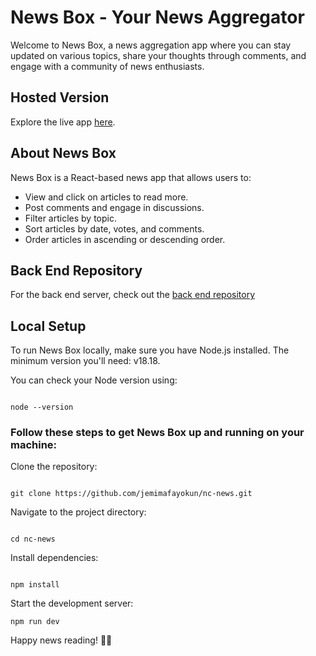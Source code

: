 # News Box - Your News Aggregator

Welcome to News Box, a news aggregation app where you can stay updated on various topics, share your thoughts through comments, and engage with a community of news enthusiasts.

## Hosted Version
Explore the live app [here](https://master--news-box-site.netlify.app/).

## About News Box
News Box is a React-based news app that allows users to:

- View and click on articles to read more.
- Post comments and engage in discussions.
- Filter articles by topic.
- Sort articles by date, votes, and comments.
- Order articles in ascending or descending order.

## Back End Repository
For the back end server, check out the [back end repository](https://github.com/jemimafayokun/news-reporter)

## Local Setup

To run News Box locally, make sure you have Node.js installed. The minimum version you'll need: v18.18.

You can check your Node version using:

```

node --version

```

### Follow these steps to get News Box up and running on your machine:

Clone the repository:

```

git clone https://github.com/jemimafayokun/nc-news.git

```

Navigate to the project directory:

```

cd nc-news

```

Install dependencies:

```

npm install

```

Start the development server:

```
npm run dev

```

Happy news reading! 📰🚀